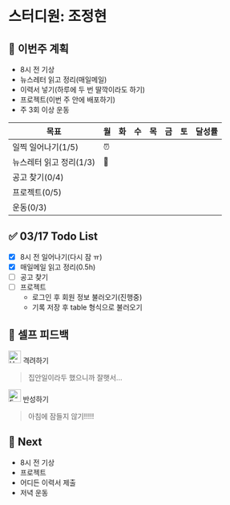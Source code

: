 # 스터디원: 조정현

## 🚀 이번주 계획

- 8시 전 기상
- 뉴스레터 읽고 정리(매일메일)
- 이력서 넣기(하루에 두 번 딸깍이라도 하기)
- 프로젝트(이번 주 안에 배포하기)
- 주 3회 이상 운동

| 목표                    | 월  | 화  | 수  | 목  | 금  | 토  | 달성률 |
| ----------------------- | --- | --- | --- | --- | --- | --- | ------ |
| 일찍 일어나기(1/5)      | ⏰  |     |     |     |     |     |        |
| 뉴스레터 읽고 정리(1/3) | 📨  |     |     |     |     |     |        |
| 공고 찾기(0/4)          |     |     |     |     |     |     |        |
| 프로젝트(0/5)           |     |     |     |     |     |     |        |
| 운동(0/3)               |     |     |     |     |     |     |        |

## ✅ 03/17 Todo List

- [x] 8시 전 일어나기(다시 잠 ㅠ)
- [x] 매일메일 읽고 정리(0.5h)
- [ ] 공고 찾기
- [ ] 프로젝트
  - 로그인 후 회원 정보 불러오기(진행중)
  - 기록 저장 후 table 형식으로 불러오기

## 🎉 셀프 피드백

<img src="https://raw.githubusercontent.com/Tarikul-Islam-Anik/Animated-Fluent-Emojis/master/Emojis/Smilies/Hugging%20Face.png" alt="Hugging Face" width="25" height="25"> 격려하기</img>

> 집안일이라두 했으니까 잘햇서...

<img src="https://raw.githubusercontent.com/Tarikul-Islam-Anik/Animated-Fluent-Emojis/master/Emojis/Smilies/Face%20with%20Monocle.png" alt="Face with Monocle" width="25" height="25"> 반성하기</img>

> 아침에 잠들지 않기!!!!!

## 🌱 Next

- 8시 전 기상
- 프로젝트
- 어디든 이력서 제출
- 저녁 운동
